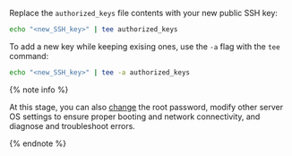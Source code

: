 Replace the `authorized_keys` file contents with your new public SSH key:

```bash
echo "<new_SSH_key>" | tee authorized_keys
```

To add a new key while keeping exising ones, use the `-a` flag with the `tee` command:

```bash
echo "<new_SSH_key>" | tee -a authorized_keys
```

{% note info %}

At this stage, you can also [change](../../../baremetal/operations/servers/reset-password.md) the root password, modify other server OS settings to ensure proper booting and network connectivity, and diagnose and troubleshoot errors.

{% endnote %}